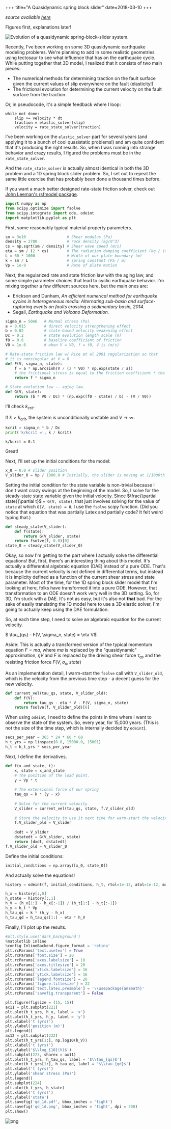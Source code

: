 
+++
title="A Quasidynamic spring block slider"
date=2018-03-10
+++

*source available [here](block_slider.ipynb)*

Figures first, explanations later!

<img src="qd_1d.png" alt="Evolution of a quasidynamic spring-block-slider system."/>

Recently, I've been working on some 3D quasidynamic earthquake modeling problems. We're planning to add in some realistic geometries using tectosaur to see what influence that has on the earthquake cycle. While putting together that 3D model, I realized that it consists of two main pieces:

* The numerical methods for determining traction on the fault surface given the current values of slip everywhere on the fault (elasticity!)
* The frictional evolution for determining the current velocity on the fault surface from the traction.

Or, in pseudocode, it's a simple feedback where I loop: 
```
while not done:
    slip += velocity * dt
    traction = elastic_solver(slip)
    velocity = rate_state_solver(traction)
```

I've been working on the `elastic_solver` part for several years (and applying it to a bunch of cool quasistatic problems!) and am quite confident that it's producing the right results. So, when I was running into strange behavior and crazy results, I figured the problems must be in the `rate_state_solver`. 

And the `rate_state_solver` is actually almost identical in both the 3D problem and a 1D spring block slider problem. So, I set out to repeat the same little exercise that has probably been done a thousand times before. 

If you want a much better designed rate-state friction solver, check out [John Leeman's rsfmodel package](https://github.com/jrleeman/rsfmodel).


```python
import numpy as np
from scipy.optimize import fsolve
from scipy.integrate import ode, odeint
import matplotlib.pyplot as plt
```

First, some reasonably typical material property parameters.


```python
sm = 3e10                  # Shear modulus (Pa)
density = 2700             # rock density (kg/m^3)
cs = np.sqrt(sm / density) # Shear wave speed (m/s)
eta = sm / (2 * cs)        # The radiation damping coefficient (kg / (m^2 * s))
L = 60 * 1000              # Width of our plate boundary (m)
k = sm / L                 # spring constant (Pa / m)
Vp = 1e-9                  # Rate of plate motion
```

Next, the regularized rate and state friction law with the aging law, and some simple parameter choices that lead to cyclic earthquake behavior. I'm mixing together a few different sources here, but the main ones are:

* Erickson and Dunham, *An efficient numerical method for earthquake cycles in heterogeneous media: Alternating sub-basin and surface-rupturing events on faults crossing a sedimentary basin, 2014.*
* Segall, *Earthquake and Volcano Deformation.*


```python
sigma_n = 50e6   # Normal stress (Pa)
a = 0.015        # direct velocity strengthening effect
b = 0.02         # state-based velocity weakening effect
Dc = 0.2         # state evolution length scale (m)
f0 = 0.6         # baseline coefficient of friction
V0 = 1e-6        # when V = V0, f = f0, V is (m/s)

# Rate-state friction law w/ Rice et al 2001 regularization so that 
# it is nonsingular at V = 0
def F(V, sigma_n, state):
    f = a * np.arcsinh(V / (2 * V0) * np.exp(state / a))
    # the frictional stress is equal to the friction coefficient * the normal stress.
    return f * sigma_n

# State evolution law -- aging law.
def G(V, state):
    return (b * V0 / Dc) * (np.exp((f0 - state) / b) - (V / V0))
```

I'll check $k_{crit}$. 

If $k > k_{crit}$, the system is unconditionally unstable and $V \to \infty$.


```python
kcrit = sigma_n * b / Dc 
print('k/kcrit =', k / kcrit)
```

    k/kcrit = 0.1


Great! 

Next, I'll set up the initial conditions for the model:


```python
x_0 = 0.0 # slider position
V_slider_0 = Vp / 1000.0 # Initially, the slider is moving at 1/1000th the plate rate.
```

Setting the initial condition for the state variable is non-trivial because I don't want crazy swings at the beginning of the model. So, I solve for the steady-state state variable given the initial velocity. Since $\frac{\partial state}{\partial t}$ `= G(V, state)`, that just involves solving for the value of `state` at which `G(V, state) = 0`. I use the `fsolve` scipy function. (Did you notice that equation that was partially Latex and partially code? It felt weird typing that.)


```python
def steady_state(V_slider):
    def f(state):
        return G(V_slider, state)
    return fsolve(f, 0.0)[0]
state_0 = steady_state(V_slider_0)
```

Okay, so now I'm getting to the part where I actually solve the differential equations! But, first, there's an interesting thing about this model. It's actually a differential algebraic equation (DAE) instead of a pure ODE. That's because the current velocity is not defined in differential terms, but instead it is implicity defined as a function of the current shear stress and state parameter. Most of the time, for the 1D spring block slider model that I'm looking at here, folks have transformed it into a pure ODE. However, that transformation to an ODE doesn't work very well in the 3D setting. So, for 3D, I'm stuck with a DAE. It's not as easy, but it's also not **that** bad. For the sake of easily translating the 1D model here to use a 3D elastic solver, I'm going to actually keep using the DAE formulation.

So, at each time step, I need to solve an algebraic equation for the current velocity. 

$ \tau_{qs} - F(V, \sigma_n, state) = \eta V$

Aside: This is actually a transformed version of the typical momentum equation $F = ma$, where $ma$ is replaced by the "quasidynamic" approximation, $\eta V$ and $F$ is replaced by the driving shear force $\tau_{qs}$ and the resisting friction force $F(V, \sigma_n, state)$

As an implementation detail, I warm-start the `fsolve` call with `V_slider_old`, which is the velocity from the previous time step - a decent guess for the new velocity.


```python
def current_vel(tau_qs, state, V_slider_old):
    def f(V):
        return tau_qs - eta * V - F(V, sigma_n, state)
    return fsolve(f, V_slider_old)[0]
```

When using `odeint`, I need to define the points in time where I want to observe the state of the system. So, every year, for 15,000 years. (This is not the size of the time step, which is internally decided by `odeint`).


```python
secs_per_year = 365 * 24 * 60 * 60
h_t_yrs = np.linspace(0.0, 15000.0, 15001)
h_t = h_t_yrs * secs_per_year
```

Next, I define the derivatives. 


```python
def f(x_and_state, t):
    x, state = x_and_state
    # The position of the load point.
    y = Vp * t 
    
    # The extensional force of our spring 
    tau_qs = k * (y - x) 
    
    # Solve for the current velocity
    V_slider = current_vel(tau_qs, state, f.V_slider_old) 
    
    # Store the velocity to use it next time for warm-start the velocity solver
    f.V_slider_old = V_slider 
    
    dxdt = V_slider
    dstatedt = G(V_slider, state)
    return [dxdt, dstatedt]
f.V_slider_old = V_slider_0
```

Define the initial conditions:


```python
initial_conditions = np.array([x_0, state_0])
```

And actually solve the equations!


```python
history = odeint(f, initial_conditions, h_t, rtol=1e-12, atol=1e-12, mxstep=5000)
```


```python
h_x = history[:,0]
h_state = history[:,1]
h_V = (h_x[1:] - h_x[:-1]) / (h_t[1:] - h_t[:-1])
h_y = h_t * Vp
h_tau_qs = k * (h_y - h_x)
h_tau_qd = h_tau_qs[1:] - eta * h_V
```

Finally, I'll plot up the results.


```python
#plt.style.use('dark_background')
%matplotlib inline
%config InlineBackend.figure_format = 'retina'
plt.rcParams['text.usetex'] = True
plt.rcParams['font.size'] = 20
plt.rcParams['axes.labelsize'] = 18
plt.rcParams['axes.titlesize'] = 20
plt.rcParams['xtick.labelsize'] = 16
plt.rcParams['ytick.labelsize'] = 16
plt.rcParams['legend.fontsize'] = 20
plt.rcParams['figure.titlesize'] = 22
plt.rcParams['text.latex.preamble'] = '\\usepackage{amsmath}'
plt.rcParams['savefig.transparent'] = False
```


```python
plt.figure(figsize = (15, 15))
ax11 = plt.subplot(221)
plt.plot(h_t_yrs, h_x, label = 'x')
plt.plot(h_t_yrs, h_y, label = 'y')
plt.xlabel('t (yrs)')
plt.ylabel('position (m)')
plt.legend()
ax12 = plt.subplot(222)
plt.plot(h_t_yrs[1:], np.log10(h_V))
plt.xlabel('t (yrs)')
plt.ylabel('$\\log_{10}(V)$')
plt.subplot(223, sharex = ax11)
plt.plot(h_t_yrs, h_tau_qs, label = '$\\tau_{qs}$')
plt.plot(h_t_yrs[1:], h_tau_qd, label = '$\\tau_{qd}$')
plt.xlabel('t (yrs)')
plt.ylabel('shear stress (Pa)')
plt.legend()
plt.subplot(224)
plt.plot(h_t_yrs, h_state)
plt.xlabel('t (yrs)')
plt.ylabel('state')
plt.savefig('qd_1d.pdf', bbox_inches = 'tight')
plt.savefig('qd_1d.png', bbox_inches = 'tight', dpi = 200)
plt.show()
```


![png](block_slider_files/block_slider_26_0.png)


